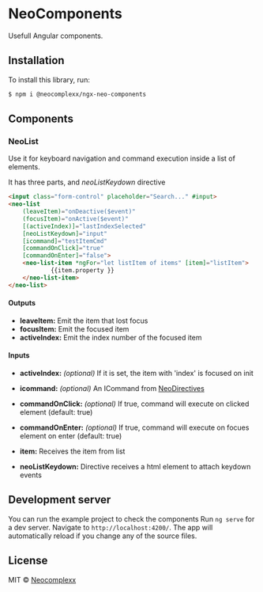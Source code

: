# NeoComponents

Usefull Angular components.


## Installation

To install this library, run:

```bash
$ npm i @neocomplexx/ngx-neo-components
```

## Components

### NeoList
Use it for keyboard navigation and command execution inside a list of elements. 

It has three parts, *<neo-list>* *<neo-list-item>* and *neoListKeydown* directive

```html
<input class="form-control" placeholder="Search..." #input>
<neo-list 
    (leaveItem)="onDeactive($event)"
    (focusItem)="onActive($event)"
    [(activeIndex)]="lastIndexSelected"
    [neoListKeydown]="input" 
    [icommand]="testItemCmd"  
    [commandOnClick]="true" 
    [commandOnEnter]="false">
    <neo-list-item *ngFor="let listItem of items" [item]="listItem">
            {{item.property }}
    </neo-list-item>
</neo-list>
```

#### Outputs
- **leaveItem:** Emit the item that lost focus
- **focusItem:** Emit the focused item
- **activeIndex:** Emit the index number of the focused item

#### Inputs
- **activeIndex:** *(optional)* If it is set, the item with 'index' is focused on init
- **icommand:** *(optional)* An ICommand from [NeoDirectives](https://www.npmjs.com/package/@neocomplexx/ngx-neo-directives)
- **commandOnClick:** *(optional)* If true, command will execute on clicked element (default: true)
- **commandOnEnter:** *(optional)* If true, command will execute on focues element on enter (default: true)

- **item:** *<neo-list-item>* Receives the item from list

- **neoListKeydown:** Directive receives a html element to attach keydown events

## Development server
You can run the example project to check the components
Run `ng serve` for a dev server. Navigate to `http://localhost:4200/`. The app will automatically reload if you change any of the source files.

## License

MIT © [Neocomplexx](mailto:info@neocomplexx.com)
